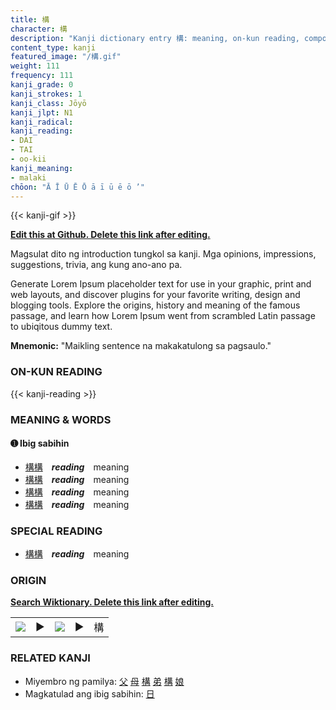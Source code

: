 ```yaml
---
title: 構
character: 構
description: "Kanji dictionary entry 構: meaning, on-kun reading, compounds, origin, related kanji"
content_type: kanji
featured_image: "/構.gif"
weight: 111
frequency: 111
kanji_grade: 0
kanji_strokes: 1
kanji_class: Jōyō
kanji_jlpt: N1
kanji_radical: 
kanji_reading: 
- DAI
- TAI
- oo-kii
kanji_meaning:
- malaki
chōon: "Ā Ī Ū Ē Ō ā ī ū ē ō ’"
---
```

[//]: # (Don't edit the line below. Kanji animated GIF code is automatically generated.)
{{< kanji-gif >}}

[//]: # (Edit below this line.)

**[Edit this at Github. Delete this link after editing.](https://github.com/tim0g/tim/tree/main/content/kanji/構/index.md)**

Magsulat dito ng introduction tungkol sa kanji. Mga opinions, impressions, suggestions, trivia, ang kung ano-ano pa.

Generate Lorem Ipsum placeholder text for use in your graphic, print and web layouts, and discover plugins for your favorite writing, design and blogging tools. Explore the origins, history and meaning of the famous passage, and learn how Lorem Ipsum went from scrambled Latin passage to ubiqitous dummy text.
 
**Mnemonic:** "Maikling sentence na makakatulong sa pagsaulo."

### ON-KUN READING

[//]: # (Don't edit the line below. ON-KUN READING code is automatically generated.)
{{< kanji-reading >}}

### MEANING & WORDS

#### ➊ **Ibig sabihin**
  - [構](../構)[構](../構)　***reading***　meaning
  - [構](../構)[構](../構)　***reading***　meaning
  - [構](../構)[構](../構)　***reading***　meaning
  - [構](../構)[構](../構)　***reading***　meaning

### SPECIAL READING
  - [構](../構)[構](../構)　***reading***　meaning

### ORIGIN

**[Search Wiktionary. Delete this link after editing.](https://wiktionary.org/wiki/構)**
<table class="kanji-table"><tr><td>
<img src="60px-構-bronze.svg.png">
</td><td>▶</td><td>
<img src="60px-構-oracle.svg.png">
</td><td>▶</td>
<td class="kanji-origin">構</td>
</tr></table>

### RELATED KANJI
- Miyembro ng pamilya: [父](../父) [母](../母) [構](../構) [弟](../弟) [構](../構) [娘](../娘)
- Magkatulad ang ibig sabihin: [日](../日)
